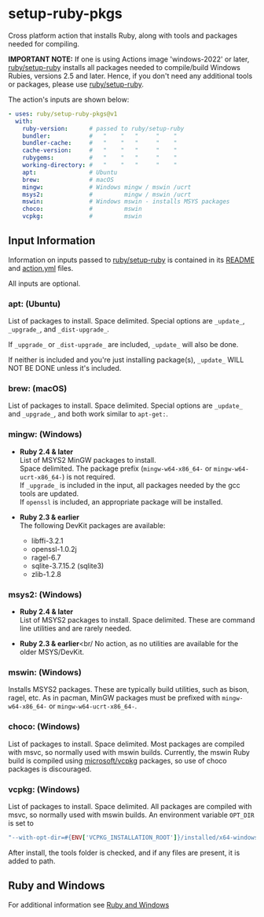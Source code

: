 [ruby/setup-ruby]:https://github.com/ruby/setup-ruby
[README]:https://github.com/ruby/setup-ruby/blob/master/README.md
[action.yml]:https://github.com/ruby/setup-ruby/blob/master/action.yml

# setup-ruby-pkgs

Cross platform action that installs Ruby, along with tools and packages needed for compiling.

**IMPORTANT NOTE:** If one is using Actions image 'windows-2022' or later, [ruby/setup-ruby]
installs all packages needed to compile/build Windows Rubies, versions 2.5 and later.
Hence, if you don't need any additional tools or packages, please use [ruby/setup-ruby].

The action's inputs are shown below:

```yaml
- uses: ruby/setup-ruby-pkgs@v1
  with:
    ruby-version:      # passed to ruby/setup-ruby
    bundler:           #   "    "   "     "    "
    bundler-cache:     #   "    "   "     "    "
    cache-version:     #   "    "   "     "    "
    rubygems:          #   "    "   "     "    "
    working-directory: #   "    "   "     "    "
    apt:               # Ubuntu
    brew:              # macOS
    mingw:             # Windows mingw / mswin /ucrt
    msys2:             #         mingw / mswin /ucrt
    mswin:             # Windows mswin - installs MSYS packages
    choco:             #         mswin
    vcpkg:             #         mswin
```

## Input Information

Information on inputs passed to [ruby/setup-ruby] is contained in its [README] and
[action.yml] files.

All inputs are optional.

### apt: (Ubuntu)

List of packages to install.  Space delimited. Special options are `_update_`, `_upgrade_`, and `_dist-upgrade_`.

If `_upgrade_` or `_dist-upgrade_` are included, `_update_` will also be done.

If neither is included and you're just installing  package(s), `_update_` WILL NOT BE DONE unless it's included.


### brew: (macOS)

List of packages to install.  Space delimited. Special options are `_update_` and `_upgrade_`, and both work similar to `apt-get:`.

### mingw: (Windows)

* **Ruby 2.4 & later**<br/>
  List of MSYS2 MinGW packages to install.<br/>
  Space delimited.  The package prefix (`mingw-w64-x86_64-` or `mingw-w64-ucrt-x86_64-`) is not required.<br/>
  If `_upgrade_` is included in the input, all packages needed by the gcc tools are updated.<br/>
  If `openssl` is included, an appropriate package will be installed.

* **Ruby 2.3 & earlier**<br/>
  The following DevKit packages are available:<br/>
    * libffi-3.2.1
    * openssl-1.0.2j
    * ragel-6.7
    * sqlite-3.7.15.2  (sqlite3)
    * zlib-1.2.8

### msys2: (Windows)

* **Ruby 2.4 & later**<br/>
  List of MSYS2 packages to install.  Space delimited.  These are command line utilities and are rarely needed.

* **Ruby 2.3 & earlier**<br/
  No action, as no utilities are available for the older MSYS/DevKit.

### mswin: (Windows)

Installs MSYS2 packages.  These are typically build utilities, such as bison, ragel, etc.
As in pacman, MinGW packages must be prefixed with `mingw-w64-x86_64-` or `mingw-w64-ucrt-x86_64-`.

### choco: (Windows)

List of packages to install.  Space delimited.  Most packages are compiled with msvc, so normally used with mswin builds.
Currently, the mswin Ruby build is compiled using [microsoft/vcpkg](https://github.com/microsoft/vcpkg) packages, so
use of choco packages is discouraged.

### vcpkg: (Windows)

List of packages to install.  Space delimited.  All packages are compiled with msvc, so normally used with mswin builds.  An environment variable `OPT_DIR` is set to
```ruby
"--with-opt-dir=#{ENV['VCPKG_INSTALLATION_ROOT']}/installed/x64-windows"
```

After install, the tools folder is checked, and if any files are present, it is added to path.

## Ruby and Windows

For additional information see [Ruby and Windows](Ruby_and_Windows.md)
